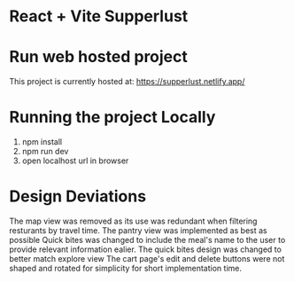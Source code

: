 # React + Vite Supperlust

# Run web hosted project
  This project is currently hosted at: https://supperlust.netlify.app/

# Running the project Locally
  1. npm install
  2. npm run dev
  3. open localhost url in browser

# Design Deviations
The map view was removed as its use was redundant when filtering resturants by travel time.
The pantry view was implemented as best as possible
Quick bites was changed to include the meal's name to the user to provide relevant information ealier. 
The quick bites design was changed to better match explore view
The cart page's edit and delete buttons were not shaped and rotated for simplicity for short implementation time. 
